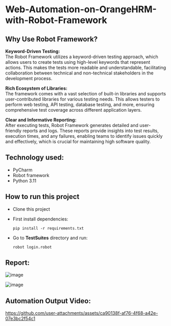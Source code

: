 # Web-Automation-on-OrangeHRM-with-Robot-Framework

## Why Use Robot Framework?

**Keyword-Driven Testing:**  
The Robot Framework utilizes a keyword-driven testing approach, which allows users to create tests using high-level keywords that represent actions. This makes the tests more readable and understandable, facilitating collaboration between technical and non-technical stakeholders in the development process.

**Rich Ecosystem of Libraries:**  
The framework comes with a vast selection of built-in libraries and supports user-contributed libraries for various testing needs. This allows testers to perform web testing, API testing, database testing, and more, ensuring comprehensive test coverage across different application layers.

**Clear and Informative Reporting:**  
After executing tests, Robot Framework generates detailed and user-friendly reports and logs. These reports provide insights into test results, execution times, and any failures, enabling teams to identify issues quickly and effectively, which is crucial for maintaining high software quality.

## Technology used:
- PyCharm
- Robot framework
- Python 3.11

## How to run this project

- Clone this project
- First install dependencies:

  ```pip install -r requirements.txt```

- Go to **TestSuites** directory and run:

  ```robot login.robot```

## Report:

![image](https://github.com/user-attachments/assets/1d0adfe9-0b28-4b85-9d61-c7949f3407c0)

![image](https://github.com/user-attachments/assets/e019038c-21c8-4f52-ba4b-c1fa33dd116a)

## Automation Output Video:

https://github.com/user-attachments/assets/ca90138f-af76-4f68-a42e-07e3bc2f54c1

